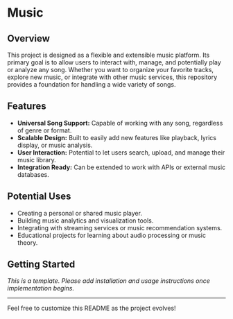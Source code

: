# Music

## Overview

This project is designed as a flexible and extensible music platform. Its primary goal is to allow users to interact with, manage, and potentially play or analyze any song. Whether you want to organize your favorite tracks, explore new music, or integrate with other music services, this repository provides a foundation for handling a wide variety of songs.

## Features

- **Universal Song Support:** Capable of working with any song, regardless of genre or format.
- **Scalable Design:** Built to easily add new features like playback, lyrics display, or music analysis.
- **User Interaction:** Potential to let users search, upload, and manage their music library.
- **Integration Ready:** Can be extended to work with APIs or external music databases.

## Potential Uses

- Creating a personal or shared music player.
- Building music analytics and visualization tools.
- Integrating with streaming services or music recommendation systems.
- Educational projects for learning about audio processing or music theory.

## Getting Started

_This is a template. Please add installation and usage instructions once implementation begins._

---

Feel free to customize this README as the project evolves!
